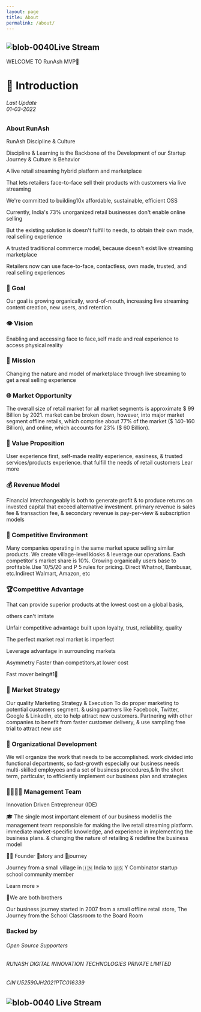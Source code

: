 ```yaml
---
layout: page 
title: About 
permalink: /about/ 
--- 
```

## ![blob-0040](https://user-images.githubusercontent.com/61916324/132724592-e5bef25e-36d9-4da8-bbc6-84a24183c8e2.png)Live Stream
WELCOME TO RunAsh MVP🚀 

# 🎤 Introduction 
###### Last Update<br>01-03-2022<br>


### About RunAsh ###

RunAsh Discipline & Culture

Discipline & Learning is the Backbone of the Development of our Startup Journey & Culture is Behavior





A live retail streaming hybrid platform and marketplace

That lets retailers face-to-face sell their products with customers via live streaming

We're committed to building10x affordable, sustainable, efficient OSS 

Currently, India's 73% unorganized retail businesses don't enable online selling

But the existing solution is doesn't fulfill to needs, to obtain their own made, real selling experience

 A trusted traditional commerce model, because doesn't  exist live streaming marketplace

Retailers now can use face-to-face, contactless, own made, trusted, and real selling experiences

### 🎯 Goal

Our goal is growing organically, word-of-mouth, increasing live streaming content creation, new users, and retention.

### 👁️ Vision

Enabling and accessing face  to face,self made and  real experience to access physical reality 

### 📃 Mission

Changing the nature and model of marketplace through live streaming to get a real selling  experience

### 🌐 Market Opportunity

The overall size of retail market for all market segments is approximate $ 99 Billion by 2021. market can be broken down, however, into major market segment offline retails, which comprise about 77% of the market ($ 140-160 Billion), and online, which accounts for 23% ($ 60 Billion).

### 💞 Value Proposition

User experience first, self-made reality experience, easiness, &amp; trusted services/products experience. that fulfill the needs of retail customers Lear more 

### 💰 Revenue Model

Financial interchangeably is both to generate profit &amp; to produce returns on invested capital that exceed alternative investment. primary revenue is sales fee &amp; transaction fee, &amp; secondary revenue is pay-per-view  &amp; subscription models

### 🏇 Competitive Environment

Many companies operating in the same market space selling similar products. We create village-level kiosks &amp; leverage our operations. Each competitor's market share is 10%. Growing organically users base to profitable.Use 10/5/20 and P 5 rules for pricing. Direct  Whatnot, Bambusar, etc.Indirect  Walmart, Amazon, etc

### 🏆Competitive Advantage

That can provide superior products at the lowest cost on a global basis,

others can't imitate 

Unfair competitive advantage  built upon loyalty, trust, reliability, quality

The perfect market real market is imperfect

Leverage advantage in surrounding markets

 Asymmetry Faster than competitors,at lower cost

Fast mover being#1🥇

### 🔭 Market Strategy

Our quality Marketing Strategy &amp; Execution To do proper marketing to potential customers segment. &amp; using partners like Facebook, Twitter, Google &amp; LinkedIn, etc to help attract new customers. Partnering with other companies to benefit from faster customer delivery, &amp; use sampling free trial to attract new use

### 🧘 Organizational Development

We will organize the work that needs to be accomplished. work divided into functional departments, so fast-growth especially our business needs multi-skilled employees and a set of business procedures,&amp; In the short term, particular, to efficiently implement our business plan and strategies

### 🧑‍💻🧑‍💻 Management Team

Innovation Driven Entrepreneur (IDE)

🎓 The single most important element of our business model is the management team responsible for making the live retail streaming platform. immediate market-specific knowledge, and experience in implementing the business plans. &amp; changing the nature of retailing &amp; redefine the business model

🧑‍🏫 Founder 🎤story and 🚣journey

 Journey from a small village in 🇮🇳 India to 🇺🇸 Y Combinator startup school community member

Learn more »

🤼We are both brothers

Our business journey started in 2007 from a small offline retail store, The Journey from the School Classroom to the Board Room

### Backed by

###### Open Source Supporters

###### RUNASH DIGITAL INNOVATION TECHNOLOGIES PRIVATE LIMITED

###### CIN U52590JH2021PTC016339

## ![blob-0040](https://user-images.githubusercontent.com/61916324/132724592-e5bef25e-36d9-4da8-bbc6-84a24183c8e2.png) Live Stream 

